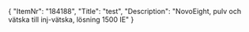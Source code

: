 {
  "ItemNr": "184188",
  "Title": "test",
  "Description": "NovoEight, pulv och vätska till inj-vätska, lösning 1500 IE"
}